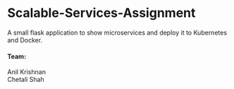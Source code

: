# Scalable-Services-Assignment

A small flask application to show microservices and deploy it to Kubernetes and Docker.

#### Team:  
Anil Krishnan  
Chetali Shah
